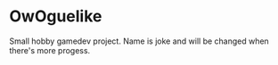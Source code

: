 # OwOguelike
Small hobby gamedev project.
Name is joke and will be changed when there's more progess.
